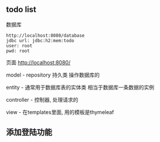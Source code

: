 ## todo list

数据库
    
    http://localhost:8080/database
    jdbc url: jdbc:h2:mem:todo
    user: root
    pwd: root


页面
[http://localhost:8080/](http://localhost:8080/ '')    


model -
	repository 持久类 操作数据库的

entity - 
	通常用于数据库表的实体类
	相当于数据库一条数据的实例

controller - 
	控制器, 处理请求的

view - 
	在templates里面, 用的模板是thymeleaf
	
## 添加登陆功能